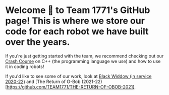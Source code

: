 # Welcome 👋 to Team 1771's GitHub page! This is where we store our code for each robot we have built over the years. 

If you're just getting started with the team, we recommend checking out our [Crash Course](github.com/team1771/crash-course/wiki) on C++ (the programming language we use) and how to use it in coding robots!

If you'd like to see some of our work, look at [Black Widdow (in service 2020-22)](https://github.com/TEAM1771/Black-Widdow-2022-Update) and [The Return of O-Bob (2021-22)[https://github.com/TEAM1771/THE-RETURN-OF-OBOB-2021].
